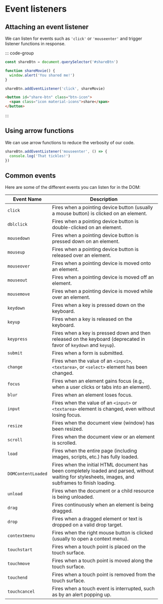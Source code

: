 # Event listeners

## Attaching an event listener

We can listen for events such as `'click'` or `'mouseenter'` and trigger
listener functions in response.

::: code-group

```js
const shareBtn = document.querySelector('#shareBtn')

function shareMovie() {
  window.alert('You shared me!')
}

shareBtn.addEventListener('click', shareMovie)
```

```html
<button id="share-btn" class="btn-icon">
  <span class="icon material-icons">share</span>
</button>
```

:::

## Using arrow functions

We can use arrow functions to reduce the verbosity of our code.

```js
shareBtn.addEventListener('mouseenter', () => {
  console.log('That tickles!')
})
```

## Common events

Here are some of the different events you can listen for in the DOM:

| Event Name         | Description                                                                                                                                           |
| ------------------ | ----------------------------------------------------------------------------------------------------------------------------------------------------- |
| `click`            | Fires when a pointing device button (usually a mouse button) is clicked on an element.                                                                |
| `dblclick`         | Fires when a pointing device button is double-clicked on an element.                                                                                  |
| `mousedown`        | Fires when a pointing device button is pressed down on an element.                                                                                    |
| `mouseup`          | Fires when a pointing device button is released over an element.                                                                                      |
| `mouseover`        | Fires when a pointing device is moved onto an element.                                                                                                |
| `mouseout`         | Fires when a pointing device is moved off an element.                                                                                                 |
| `mousemove`        | Fires when a pointing device is moved while over an element.                                                                                          |
| `keydown`          | Fires when a key is pressed down on the keyboard.                                                                                                     |
| `keyup`            | Fires when a key is released on the keyboard.                                                                                                         |
| `keypress`         | Fires when a key is pressed down and then released on the keyboard (deprecated in favor of `keydown` and `keyup`).                                    |
| `submit`           | Fires when a form is submitted.                                                                                                                       |
| `change`           | Fires when the value of an `<input>`, `<textarea>`, or `<select>` element has been changed.                                                           |
| `focus`            | Fires when an element gains focus (e.g., when a user clicks or tabs into an element).                                                                 |
| `blur`             | Fires when an element loses focus.                                                                                                                    |
| `input`            | Fires when the value of an `<input>` or `<textarea>` element is changed, even without losing focus.                                                   |
| `resize`           | Fires when the document view (window) has been resized.                                                                                               |
| `scroll`           | Fires when the document view or an element is scrolled.                                                                                               |
| `load`             | Fires when the entire page (including images, scripts, etc.) has fully loaded.                                                                        |
| `DOMContentLoaded` | Fires when the initial HTML document has been completely loaded and parsed, without waiting for stylesheets, images, and subframes to finish loading. |
| `unload`           | Fires when the document or a child resource is being unloaded.                                                                                        |
| `drag`             | Fires continuously when an element is being dragged.                                                                                                  |
| `drop`             | Fires when a dragged element or text is dropped on a valid drop target.                                                                               |
| `contextmenu`      | Fires when the right mouse button is clicked (usually to open a context menu).                                                                        |
| `touchstart`       | Fires when a touch point is placed on the touch surface.                                                                                              |
| `touchmove`        | Fires when a touch point is moved along the touch surface.                                                                                            |
| `touchend`         | Fires when a touch point is removed from the touch surface.                                                                                           |
| `touchcancel`      | Fires when a touch event is interrupted, such as by an alert popping up.                                                                              |
